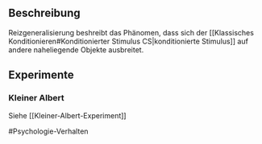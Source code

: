 ## Beschreibung
Reizgeneralisierung beshreibt das Phänomen, dass sich der [[Klassisches Konditionieren#Konditionierter Stimulus CS|konditionierte Stimulus]] auf andere naheliegende Objekte ausbreitet.

## Experimente
### Kleiner Albert
Siehe [[Kleiner-Albert-Experiment]]

#Psychologie-Verhalten 
